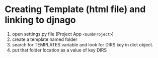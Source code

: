 # Creating Template (html file) and linking to djnago

1. open settings.py file (Project App `<DumbProject>`)
2. create a template named folder
3. search for TEMPLATES variable and look for DIRS key in dict object.
4. put that folder location as a value of key DIRS

